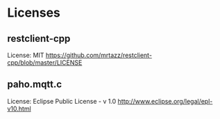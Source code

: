 # Licenses

## restclient-cpp
License: MIT
https://github.com/mrtazz/restclient-cpp/blob/master/LICENSE

## paho.mqtt.c
License: Eclipse Public License - v 1.0
http://www.eclipse.org/legal/epl-v10.html

